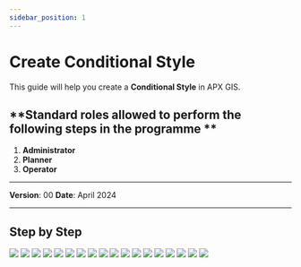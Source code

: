 ```yaml
---
sidebar_position: 1
---
```


# Create Conditional Style

This guide will help you create a **Conditional Style** in APX GIS.

## **Standard roles allowed to perform the following steps in the programme **

1.	**Administrator**
2.	**Planner**
3.	**Operator**

------------

**Version**: 00
**Date**: April 2024

------------
## **Step by Step**

![](/img/9.Styles/ConditionalStyle-create01.png)
![](/img/9.Styles/ConditionalStyle-create02.png)
![](/img/9.Styles/ConditionalStyle-create03.png)
![](/img/9.Styles/ConditionalStyle-create04.png)
![](/img/9.Styles/ConditionalStyle-create05.png)
![](/img/9.Styles/ConditionalStyle-create06.png)
![](/img/9.Styles/ConditionalStyle-create07.png)
![](/img/9.Styles/ConditionalStyle-create08.png)
![](/img/9.Styles/ConditionalStyle-create09.png)
![](/img/9.Styles/ConditionalStyle-create10.png)
![](/img/9.Styles/ConditionalStyle-create11.png)
![](/img/9.Styles/ConditionalStyle-create12.png)
![](/img/9.Styles/ConditionalStyle-create13.png)
![](/img/9.Styles/ConditionalStyle-create14.png)
![](/img/9.Styles/ConditionalStyle-create15.png)
![](/img/9.Styles/ConditionalStyle-create16.png)
![](/img/9.Styles/ConditionalStyle-create17.png)
![](/img/9.Styles/ConditionalStyle-create18.png)